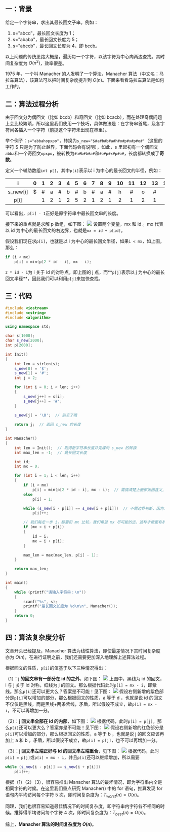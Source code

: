 ## 一：背景
给定一个字符串，求出其最长回文子串。例如：

1. s="abcd"，最长回文长度为 1；
2. s="ababa"，最长回文长度为 5；
3. s="abccb"，最长回文长度为 4，即 bccb。

以上问题的传统思路大概是，遍历每一个字符，以该字符为中心向两边查找。其时间复杂度为 $O(n^2)$，效率很差。

1975 年，一个叫 Manacher 的人发明了一个算法，Manacher 算法（中文名：马拉车算法），该算法可以把时间复杂度提升到 $O(n)$。下面来看看马拉车算法是如何工作的。


## 二：算法过程分析
由于回文分为偶回文（比如 bccb）和奇回文（比如 bcacb），而在处理奇偶问题上会比较繁琐，所以这里我们使用一个技巧，具体做法是：在字符串首尾，及各字符间各插入一个字符（前提这个字符未出现在串里）。

举个例子：`s="abbahopxpo"`，转换为`s_new="$#a#b#b#a#h#o#p#x#p#o#"`（这里的字符 $ 只是为了防止越界，下面代码会有说明），如此，s 里起初有一个偶回文`abba`和一个奇回文`opxpo`，被转换为`#a#b#b#a#`和`#o#p#x#p#o#`，长度都转换成了**奇数**。

定义一个辅助数组`int p[]`，其中`p[i]`表示以 i 为中心的最长回文的半径，例如：

|    i     |  0   |  1   |  2   |  3   |  4   |  5   |  6   |  7   |  8   |  9   |  10  |  11  |  12  |  13  |  14  |  15  |  16  |  17  |  18  |  19  |
| :------: | :--: | :--: | :--: | :--: | :--: | :--: | :--: | :--: | :--: | :--: | :--: | :--: | :--: | :--: | :--: | :--: | :--: | :--: | :--: | :--: |
| s_new[i] |  $   |  #   |  a   |  #   |  b   |  #   |  b   |  #   |  a   |  #   |  h   |  #   |  o   |  #   |  p   |  #   |  x   |  #   |  p   |  #   |
|   p[i]   |      |  1   |  2   |  1   |  2   |  5   |  2   |  1   |  2   |  1   |  2   |  1   |  2   |  1   |  2   |  1   |  4   |  1   |  2   |  1   |

可以看出，`p[i] - 1`正好是原字符串中最长回文串的长度。

接下来的重点就是求解 p 数组，如下图：
![](https://resource.ethsonliu.com/image/20180403_02.png)
设置两个变量，mx 和 id 。mx 代表以 id 为中心的最长回文的右边界，也就是`mx = id + p[id]`。

假设我们现在求`p[i]`，也就是以 i 为中心的最长回文半径，如果`i < mx`，如上图，那么：

```c++
if (i < mx)  
    p[i] = min(p[2 * id - i], mx - i);
```
`2 * id - i`为 i 关于 id 的对称点，即上图的 j 点，而**`p[j]`表示以 j 为中心的最长回文半径**，因此我们可以利用`p[j]`来加快查找。

## 三：代码
```c++
#include <iostream>  
#include <cstring>
#include <algorithm>  

using namespace std;

char s[1000];
char s_new[2000];
int p[2000];

int Init()
{
	int len = strlen(s);
	s_new[0] = '$';
	s_new[1] = '#';
	int j = 2;

	for (int i = 0; i < len; i++)
	{
		s_new[j++] = s[i];
		s_new[j++] = '#';
	}

	s_new[j] = '\0';  // 别忘了哦
	
	return j;  // 返回 s_new 的长度
}

int Manacher()
{
	int len = Init();  // 取得新字符串长度并完成向 s_new 的转换
	int max_len = -1;  // 最长回文长度

	int id;
	int mx = 0;

	for (int i = 1; i < len; i++)
	{
		if (i < mx)
			p[i] = min(p[2 * id - i], mx - i);  // 需搞清楚上面那张图含义, mx 和 2*id-i 的含义
		else
			p[i] = 1;

		while (s_new[i - p[i]] == s_new[i + p[i]])  // 不需边界判断，因为左有'$',右有'\0'
			p[i]++;

		// 我们每走一步 i，都要和 mx 比较，我们希望 mx 尽可能的远，这样才能更有机会执行 if (i < mx)这句代码，从而提高效率
		if (mx < i + p[i])
		{
			id = i;
			mx = i + p[i];
		}

		max_len = max(max_len, p[i] - 1);
	}

	return max_len;
}

int main()
{
	while (printf("请输入字符串：\n"))
	{
		scanf("%s", s);
		printf("最长回文长度为 %d\n\n", Manacher());
	}
	return 0;
}
```

## 四：算法复杂度分析
文章开头已经提及，Manacher 算法为线性算法，即使最差情况下其时间复杂度亦为 $O(n)$，在进行证明之前，我们还需要更加深入地理解上述算法过程。

根据回文的性质，`p[i]`的值基于以下三种情况得出：

（1）：**j 的回文串有一部分在 id 的之外**，如下图：
![](https://resource.ethsonliu.com/image/20180403_03.png)
上图中，黑线为 id 的回文，i 与 j 关于 id 对称，红线为 j 的回文。那么根据代码此时`p[i] = mx - i`，即紫线。那么`p[i]`还可以更大么？答案是不可能！见下图：
![](https://resource.ethsonliu.com/image/20180403_04.png)
假设右侧新增的紫色部分是`p[i]`可以增加的部分，那么根据回文的性质，a 等于 d ，也就是说 id 的回文不仅仅是黑线，而是黑线+两条紫线，矛盾，所以假设不成立，故`p[i] = mx - i`，不可以再增加一分。

（2）：**j 回文串全部在 id 的内部**，如下图：
![](https://resource.ethsonliu.com/image/20180403_05.png)
根据代码，此时`p[i] = p[j]`，那么`p[i]`还可以更大么？答案亦是不可能！见下图：
![](https://resource.ethsonliu.com/image/20180403_06.png)
假设右侧新增的红色部分是`p[i]`可以增加的部分，那么根据回文的性质，a 等于 b ，也就是说 j 的回文应该再加上 a 和 b ，矛盾，所以假设不成立，故`p[i] = p[j]`，也不可以再增加一分。

（3）：**j 回文串左端正好与 id 的回文串左端重合**，见下图：
![](https://resource.ethsonliu.com/image/20180403_07.png)
根据代码，此时`p[i] = p[j]`或`p[i] = mx - i`，并且`p[i]`还可以继续增加，所以需要

```c++
while (s_new[i - p[i]] == s_new[i + p[i]]) 
    p[i]++;
```
根据（1）（2）（3），很容易推出 Manacher 算法的最坏情况，即为字符串内全是相同字符的时候。在这里我们重点研究 Manacher() 中的 for 语句，推算发现 for 语句内平均访问每个字符 5 次，即时间复杂度为：$T_{worst}(n)=O(n)$。

同理，我们也很容易知道最佳情况下的时间复杂度，即字符串内字符各不相同的时候。推算得平均访问每个字符 4 次，即时间复杂度为：$T_{best}(n)=O(n)$。

综上，**Manacher 算法的时间复杂度为 $O(n)$**。

